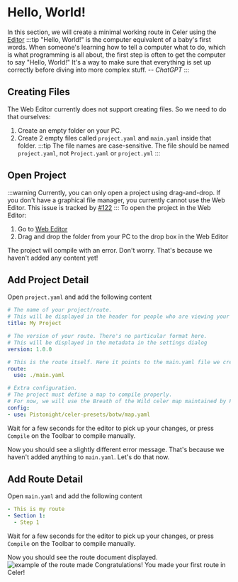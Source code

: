 # Hello, World!
In this section, we will create a minimal working route in Celer using the [Editor](scheme://celer.placeholder.domain/edit)
:::tip
"Hello, World!" is the computer equivalent of a baby's first words. When someone's learning how to tell a computer what to do, which is what programming is all about, the first step is often to get the computer to say "Hello, World!" It's a way to make sure that everything is set up correctly before diving into more complex stuff. *-- ChatGPT*
:::

## Creating Files
The Web Editor currently does not support creating files. So we need to do that ourselves:

1. Create an empty folder on your PC.
2. Create 2 empty files called `project.yaml` and `main.yaml` inside that folder.
:::tip
The file names are case-sensitive. The file should be named `project.yaml`,
not `Project.yaml` or `project.yml`
:::

## Open Project
:::warning
Currently, you can only open a project using drag-and-drop. If you don't have a graphical file manager,
you currently cannot use the Web Editor. This issue is tracked by [#122](https://github.com/Pistonite/celer/issues/122)
:::
To open the project in the Web Editor:

1. Go to [Web Editor](scheme://celer.placeholder.domain/edit)
2. Drag and drop the folder from your PC to the drop box in the Web Editor

The project will compile with an error. Don't worry. That's because we haven't added any content yet!

## Add Project Detail
Open `project.yaml` and add the following content
```yaml
# The name of your project/route.
# This will be displayed in the header for people who are viewing your route
title: My Project

# The version of your route. There's no particular format here.
# This will be displayed in the metadata in the settings dialog
version: 1.0.0

# This is the route itself. Here it points to the main.yaml file we created earlier
route: 
  use: ./main.yaml

# Extra configuration.
# The project must define a map to compile properly.
# For now, we will use the Breath of the Wild celer map maintained by Pistonight
config:
- use: Pistonight/celer-presets/botw/map.yaml
```
Wait for a few seconds for the editor to pick up your changes, or press <FluentIcon name="Box20Regular"/> `Compile` on the Toolbar to compile manually.

Now you should see a slightly different error message. That's because we haven't added anything to `main.yaml`. Let's do that now.

## Add Route Detail
Open `main.yaml` and add the following content
```yaml
- This is my route
- Section 1:
  - Step 1
```

Wait for a few seconds for the editor to pick up your changes, or press <FluentIcon name="Box20Regular"/> `Compile` on the Toolbar to compile manually.

Now you should see the route document displayed. 
![example of the route made](https://cdn.discordapp.com/attachments/951389021114871819/1168371134463488021/image.png?ex=65518569&is=653f1069&hm=a7b00b766a766de8b53394996299092f94cde0c3e95ee12e91b45d9aa421afb8&)
Congratulations! You made your first route in Celer!


